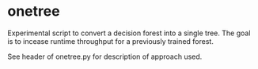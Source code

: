 # onetree
Experimental script to convert a decision forest into a single tree.
The goal is to incease runtime throughput for a previously trained forest.

See header of onetree.py for description of approach used.
